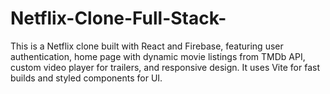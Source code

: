 # Netflix-Clone-Full-Stack-
This is a Netflix clone built with React and Firebase, featuring user authentication, home page with dynamic movie listings from TMDb API, custom video player for trailers, and responsive design. It uses Vite for fast builds and styled components for UI.
